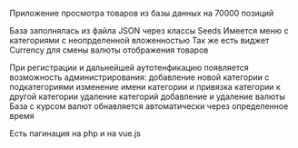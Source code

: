 <p>Приложение просмотра товаров из базы данных на 70000 позиций</p>
База заполнялась из файла JSON через классы Seeds
Имеется меню с категориями с неопрделенной вложенностью  
Так же есть виджет Currency для смены валюты отображения товаров

При регистрации и дальнейшей аутотенфикацию 
появляется возможность администрирования:
добавление новой категории с подкатегориями
изменение имени категории и привязка категории к другой категории
удаление категорий
добавление и удаление валюты
База с курсом валют обнавляется автоматически через определенное время

Есть пагинация на php и на vue.js
